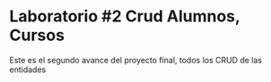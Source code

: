 # Laboratorio #2 Crud Alumnos, Cursos

Este es el segundo avance del proyecto final, todos los CRUD de las entidades
